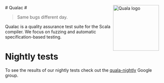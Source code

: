 <img src="https://github.com/downloads/quala/quala/quala_trans.png" alt="Quala logo" align="right" width="150" />
# Qualac #

> Same bugs different day.

Qualac is a quality assurance test suite for the Scala compiler.
We focus on fuzzing and automatic specification-based testing.

# Nightly tests #
To see the results of our nightly tests check out the [quala-nightly](https://groups.google.com/group/quala-nightly/) Google group.
